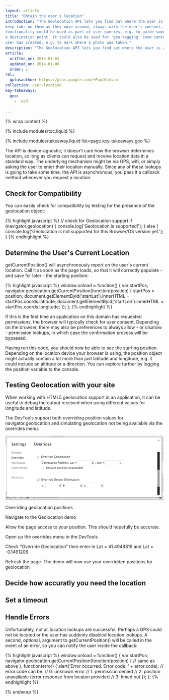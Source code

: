 ```yaml
---
layout: article
title: "Obtain the user's location"
introduction: "The Geolocation API lets you find out where the user is and
keep tabs on them as they move around, always with the user's consent. This
functionality could be used as part of user queries, e.g. to guide someone to
a destination point. It could also be used for 'geo-tagging' some content the
user has created, e.g. to mark where a photo was taken."
description: "The Geolocation API lets you find out where the user is and keep tabs on them as they move around, always with the user's consent."
article:
  written_on: 2014-01-01
  updated_on: 2014-01-06
  order: 1
rel:
  gplusauthor: https://plus.google.com/+PaulKinlan
collection: user-location
key-takeaways:
  geo: 
    -  asd

---
```


{% wrap content %}

{% include modules/toc.liquid %}

{% include modules/takeaway.liquid list=page.key-takeaways.geo %}

The API is device-agnostic; it doesn't care how the browser determines
location, so long as clients can request and receive location data in a
standard way. The underlying mechanism might be via GPS, wifi, or simply
asking the user to enter their location manually. Since any of these lookups
is going to take some time, the API is asynchronous; you pass it a callback
method whenever you request a location.

## Check for Compatibility

You can easily check for compatibility by testing for the presence of the
geolocation object:

{% highlight javascript %}
// check for Geolocation support
if (navigator.geolocation) {
  console.log('Geolocation is supported!');
}
else {
  console.log('Geolocation is not supported for this Browser/OS version yet.');
}
{% endhighlight %}

## Determine the User's Current Location

getCurrentPosition() will asynchronously report on the user's current
location. Call it as soon as the page loads, so that it will correctly
populate - and save for later - the starting position:

{% highlight javascript %}
window.onload = function() {
  var startPos;
  navigator.geolocation.getCurrentPosition(function(position) {
    startPos = position;
    document.getElementById('startLat').innerHTML = startPos.coords.latitude;
    document.getElementById('startLon').innerHTML = startPos.coords.longitude;
  });
};
{% endhighlight %}

If this is the first time an application on this domain has requested
permissions, the browser will typically check for user consent. Depending on
the browser, there may also be preferences to always allow - or disallow -
permission lookups, in which case the confirmation process will be bypassed.

Having run this code, you should now be able to see the starting position.
Depending on the location device your browser is using, the position object
might actually contain a lot more than just latitude and longitude, e.g. it
could include an altitude or a direction. You can explore further by logging
the position variable to the console.

## Testing Geolocation with your site

When working with HTML5 geolocation support in an application, it can be
useful to debug the output received when using different values for longitude
and latitude.

The DevTools support both overriding position values for navigator.geolocation
and simulating geolocation not being available via the overrides menu.

<img src="images/emulategeolocation.png">

Overriding geolocation positions

Navigate to the Geolocation demo

Allow the page access to your position. This should hopefully be accurate.

Open up the overrides menu in the DevTools

Check “Override Geolocation” then enter in Lat = 41.4949819 and Lat = -0.1461206



Refresh the page. The demo will now use your overridden positions for geolocation

## Decide how accuratly you need the location

## Set a timeout

##  Handle Errors

Unfortunately, not all location lookups are successful. Perhaps a GPS could not be located or the user has suddenly disabled location lookups. A second, optional, argument to getCurrentPosition() will be called in the event of an error, so you can notify the user inside the callback:

{% highlight javascript %}
window.onload = function() {
  var startPos;
  navigator.geolocation.getCurrentPosition(function(position) {
    // same as above
  }, function(error) {
    alert('Error occurred. Error code: ' + error.code);
    // error.code can be:
    //   0: unknown error
    //   1: permission denied
    //   2: position unavailable (error response from locaton provider)
    //   3: timed out
  });
};
{% endhighlight %}

{% endwrap %}
